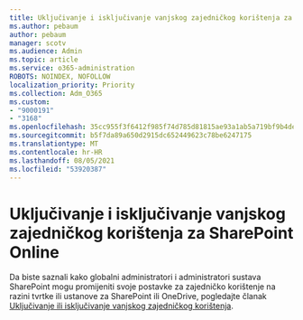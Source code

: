```yaml
---
title: Uključivanje i isključivanje vanjskog zajedničkog korištenja za SharePoint Online
ms.author: pebaum
author: pebaum
manager: scotv
ms.audience: Admin
ms.topic: article
ms.service: o365-administration
ROBOTS: NOINDEX, NOFOLLOW
localization_priority: Priority
ms.collection: Adm_O365
ms.custom:
- "9000191"
- "3168"
ms.openlocfilehash: 35cc955f3f6412f985f74d785d81815ae93a1ab5a719bf9b4de9154c024a2979
ms.sourcegitcommit: b5f7da89a650d2915dc652449623c78be6247175
ms.translationtype: MT
ms.contentlocale: hr-HR
ms.lasthandoff: 08/05/2021
ms.locfileid: "53920387"
---
```

# <a name="turn-external-sharing-on-or-off-for-sharepoint-online"></a>Uključivanje i isključivanje vanjskog zajedničkog korištenja za SharePoint Online

Da biste saznali kako globalni administratori i administratori sustava SharePoint mogu promijeniti svoje postavke za zajedničko korištenje na razini tvrtke ili ustanove za SharePoint ili OneDrive, pogledajte članak [Uključivanje ili isključivanje vanjskog zajedničkog korištenja](https://docs.microsoft.com/sharepoint/turn-external-sharing-on-or-off).
